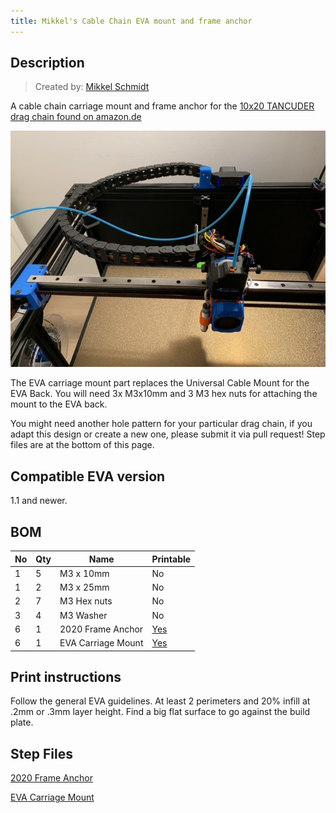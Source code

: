 ```yaml
---
title: Mikkel's Cable Chain EVA mount and frame anchor
---
```


## Description

> Created by: [Mikkel Schmidt](https://github.com/miklschmidt)

A cable chain carriage mount and frame anchor for the [10x20 TANCUDER drag chain found on amazon.de](https://www.amazon.de/gp/product/B07VGC8QJR/)

![tancuder_10x20_cable_chain](assets/tancuder_10x20_cable_chain.jpeg)

The EVA carriage mount part replaces the Universal Cable Mount for the EVA Back. You will need 3x M3x10mm and 3 M3 hex nuts for attaching the mount to the EVA back.

You might need another hole pattern for your particular drag chain, if you adapt this design or create a new one, please submit it via pull request! Step files are at the bottom of this page.

## Compatible EVA version
1.1 and newer.

## BOM
| No | Qty | Name                                           | Printable |
| -- | --- | ---------------------------------------------- | --------- |
| 1  | 5   | M3 x 10mm                                      | No        |
| 1  | 2   | M3 x 25mm                                      | No        |
| 2  | 7   | M3 Hex nuts                                    | No        |
| 3  | 4   | M3 Washer                                      | No        |
| 6  | 1   | 2020 Frame Anchor                              | [Yes](stl/tancuder_10x20_cable_chain_2020_frame_anchor.stl) |
| 6  | 1   | EVA Carriage Mount                             | [Yes](stl/tancuder_10x20_cable_chain_eva_mount.stl) |

## Print instructions
Follow the general EVA guidelines. At least 2 perimeters and 20% infill at .2mm or .3mm layer height. Find a big flat surface to go against the build plate.

## Step Files
[2020 Frame Anchor](assets/tancuder_10x20_cable_chain_2020_frame_anchor.step)

[EVA Carriage Mount](assets/tancuder_10x20_cable_chain_eva_mount.step)